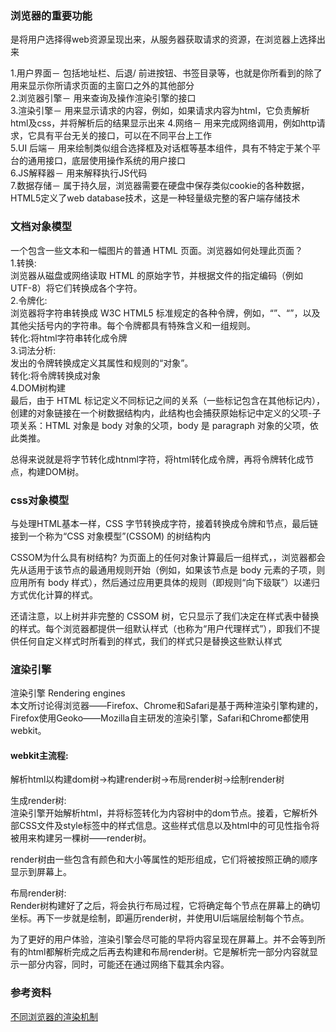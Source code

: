 ### 浏览器的重要功能  
是将用户选择得web资源呈现出来，从服务器获取请求的资源，在浏览器上选择出来  

1.用户界面－ 包括地址栏、后退/  前进按钮、书签目录等，也就是你所看到的除了用来显示你所请求页面的主窗口之外的其他部分  
2.浏览器引擎－ 用来查询及操作渲染引擎的接口  
3.渲染引擎－ 用来显示请求的内容，例如，如果请求内容为html，它负责解析html及css，并将解析后的结果显示出来
4.网络－ 用来完成网络调用，例如http请求，它具有平台无关的接口，可以在不同平台上工作  
5.UI 后端－ 用来绘制类似组合选择框及对话框等基本组件，具有不特定于某个平台的通用接口，底层使用操作系统的用户接口  
6.JS解释器－ 用来解释执行JS代码  
7.数据存储－ 属于持久层，浏览器需要在硬盘中保存类似cookie的各种数据，HTML5定义了web database技术，这是一种轻量级完整的客户端存储技术  

### 文档对象模型  
一个包含一些文本和一幅图片的普通 HTML 页面。浏览器如何处理此页面？   
1.转换:  
 浏览器从磁盘或网络读取 HTML 的原始字节，并根据文件的指定编码（例如 UTF-8）将它们转换成各个字符。  
2.令牌化:  
浏览器将字符串转换成 W3C HTML5 标准规定的各种令牌，例如，“<html>”、“<body>”，以及其他尖括号内的字符串。每个令牌都具有特殊含义和一组规则。    
转化:将html字符串转化成令牌    
3.词法分析:  
发出的令牌转换成定义其属性和规则的“对象”。    
转化:将令牌转换成对象  
4.DOM树构建  
最后，由于 HTML 标记定义不同标记之间的关系（一些标记包含在其他标记内），创建的对象链接在一个树数据结构内，此结构也会捕获原始标记中定义的父项-子项关系：HTML 对象是 body 对象的父项，body 是 paragraph 对象的父项，依此类推。    

总得来说就是将字节转化成htnml字符，将html转化成令牌，再将令牌转化成节点，构建DOM树。  

### css对象模型  
与处理HTML基本一样，CSS 字节转换成字符，接着转换成令牌和节点，最后链接到一个称为“CSS 对象模型”(CSSOM) 的树结构内   

CSSOM为什么具有树结构?
为页面上的任何对象计算最后一组样式，，浏览器都会先从适用于该节点的最通用规则开始（例如，如果该节点是 body 元素的子项，则应用所有 body 样式），然后通过应用更具体的规则（即规则“向下级联”）以递归方式优化计算的样式。  

还请注意，以上树并非完整的 CSSOM 树，它只显示了我们决定在样式表中替换的样式。每个浏览器都提供一组默认样式（也称为“用户代理样式”），即我们不提供任何自定义样式时所看到的样式，我们的样式只是替换这些默认样式  

### 渲染引擎  
渲染引擎 Rendering engines  
本文所讨论得浏览器——Firefox、Chrome和Safari是基于两种渲染引擎构建的，Firefox使用Geoko——Mozilla自主研发的渲染引擎，Safari和Chrome都使用webkit。  

#### webkit主流程:  
解析html以构建dom树->构建render树->布局render树->绘制render树  

生成render树:  
渲染引擎开始解析html，并将标签转化为内容树中的dom节点。接着，它解析外部CSS文件及style标签中的样式信息。这些样式信息以及html中的可见性指令将被用来构建另一棵树——render树。    

render树由一些包含有颜色和大小等属性的矩形组成，它们将被按照正确的顺序显示到屏幕上。    

布局render树:   
Render树构建好了之后，将会执行布局过程，它将确定每个节点在屏幕上的确切坐标。再下一步就是绘制，即遍历render树，并使用UI后端层绘制每个节点。  

为了更好的用户体验，渲染引擎会尽可能的早将内容呈现在屏幕上。并不会等到所有的html都解析完成之后再去构建和布局render树。它是解析完一部分内容就显示一部分内容，同时，可能还在通过网络下载其余内容。  

### 参考资料
[不同浏览器的渲染机制](http://blog.jobbole.com/12749/?repeat=w3tc)  
